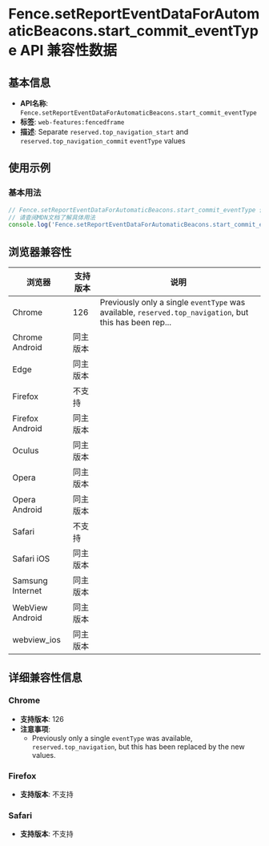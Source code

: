 # Fence.setReportEventDataForAutomaticBeacons.start_commit_eventType API 兼容性数据

## 基本信息

- **API名称**: `Fence.setReportEventDataForAutomaticBeacons.start_commit_eventType`
- **标签**: `web-features:fencedframe`
- **描述**: Separate `reserved.top_navigation_start` and `reserved.top_navigation_commit` `eventType` values

## 使用示例

### 基本用法

```javascript
// Fence.setReportEventDataForAutomaticBeacons.start_commit_eventType 使用示例
// 请查阅MDN文档了解具体用法
console.log('Fence.setReportEventDataForAutomaticBeacons.start_commit_eventType API');
```

## 浏览器兼容性

| 浏览器 | 支持版本 | 说明 |
|--------|----------|------|
| Chrome | 126 | Previously only a single `eventType` was available, `reserved.top_navigation`, but this has been rep... |
| Chrome Android | 同主版本 |  |
| Edge | 同主版本 |  |
| Firefox | 不支持 |  |
| Firefox Android | 同主版本 |  |
| Oculus | 同主版本 |  |
| Opera | 同主版本 |  |
| Opera Android | 同主版本 |  |
| Safari | 不支持 |  |
| Safari iOS | 同主版本 |  |
| Samsung Internet | 同主版本 |  |
| WebView Android | 同主版本 |  |
| webview_ios | 同主版本 |  |

## 详细兼容性信息

### Chrome

- **支持版本**: 126
- **注意事项**:
  - Previously only a single `eventType` was available, `reserved.top_navigation`, but this has been replaced by the new values.

### Firefox

- **支持版本**: 不支持

### Safari

- **支持版本**: 不支持

